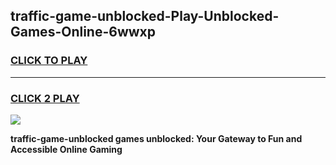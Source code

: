 
## traffic-game-unblocked-Play-Unblocked-Games-Online-6wwxp
<h3>
<a href="https://premium76.site?title=traffic-game-unblocked&ref=24A">CLICK TO PLAY</a></h3>
<hr>

<h3>
<a href="https://premium76.site?title=traffic-game-unblocked&ref=24A">CLICK 2 PLAY</a>
  
</h3>

<a href="https://premium76.site?title=traffic-game-unblocked&ref=24A"><img src="https://clearcache.store/games.png"></a>


**traffic-game-unblocked games unblocked: Your Gateway to Fun and Accessible Online Gaming**
